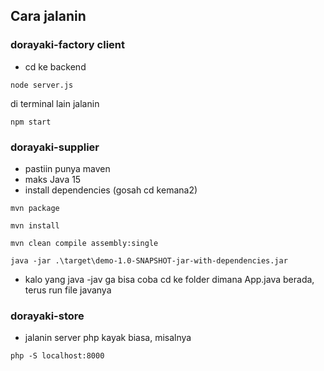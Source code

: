 ## Cara jalanin
### dorayaki-factory client
* cd ke backend
```
node server.js
```
di terminal lain jalanin
```
npm start
```

### dorayaki-supplier
* pastiin punya maven
* maks Java 15
* install dependencies (gosah cd kemana2) <br>
``` 
mvn package 
```
``` 
mvn install
```
```
mvn clean compile assembly:single
```
```
java -jar .\target\demo-1.0-SNAPSHOT-jar-with-dependencies.jar
```
* kalo yang java -jav ga bisa coba cd ke folder dimana App.java berada, terus run file javanya


### dorayaki-store
* jalanin server php kayak biasa, misalnya
``` 
php -S localhost:8000
```
